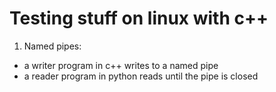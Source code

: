# Testing stuff on linux with c++

1. Named pipes:
  - a writer program in c++ writes to a named pipe
  - a reader program in python reads until the pipe is closed
